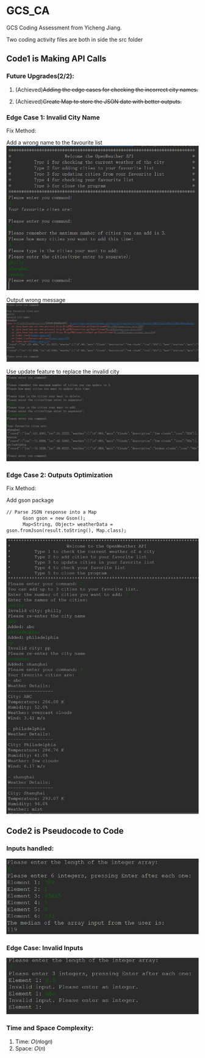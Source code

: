 # GCS_CA

GCS Coding Assessment from Yicheng Jiang.

Two coding activity files are both in side the src folder

## Code1 is Making API Calls

### Future Upgrades(2/2):

1. (Achieved)~~Adding the edge cases for checking the incorrect city names.~~

2. (Achieved)~~Create Map to store the JSON date with better outputs.~~

### Edge Case 1: Invalid City Name

Fix Method:

Add a wrong name to the favourite list
![img.png](img.png)

Output wrong message
![img_1.png](img_1.png)

Use update feature to replace the invalid city
![img_2.png](img_2.png)

### Edge Case 2: Outputs Optimization 

Fix Method:

Add gson package
```
// Parse JSON response into a Map
      Gson gson = new Gson();
      Map<String, Object> weatherData = gson.fromJson(result.toString(), Map.class);
```
![img_5.png](img_5.png)

## Code2 is Pseudocode to Code

### Inputs handled:
![img_3.png](img_3.png)

### Edge Case: Invalid Inputs
![img_4.png](img_4.png)

### Time and Space Complexity:
1. Time: 𝑂(𝑛log𝑛)
2. Space: 𝑂(𝑛)